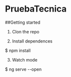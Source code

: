 # PruebaTecnica

##Getting started

1. Clon the repo

2. Install dependences

$ npm install
 
3. Watch mode

$ ng serve --open







